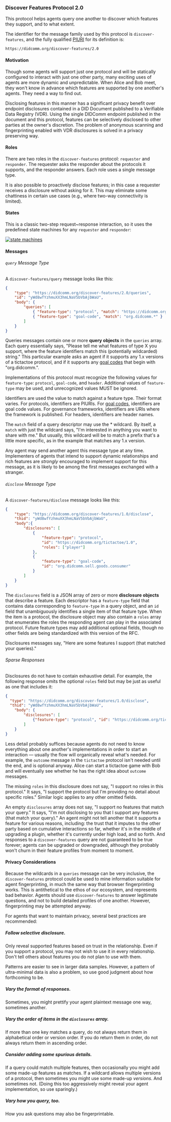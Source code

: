 ### Discover Features Protocol 2.0

This protocol helps agents query one another to discover which features
they support, and to what extent.

The identifier for the message family used by this protocol is
`discover-features`, and the fully qualified [PIURI](#protocol-identifier-uri) for its definition is:

    https://didcomm.org/discover-features/2.0

#### Motivation

Though some agents will support just one protocol and will be
statically configured to interact with just one other party, many
exciting uses of agents are more dynamic and unpredictable. When
Alice and Bob meet, they won't know in advance which features are
supported by one another's agents. They need a way to find out.

Disclosing features in this manner has a significant privacy benefit over endpoint disclosures contained in a DID Document published to a Verifiable Data Registry (VDR). Using the single DIDComm endpoint published in the document and this protocol, features can be selectively disclosed to other parties at the owner's discretion. The problem of anonymous scanning and fingerprinting enabled with VDR disclosures is solved in a privacy preserving way.

#### Roles

There are two roles in the `discover-features` protocol: `requester` and
`responder`. The requester asks the responder about the protocols it
supports, and the responder answers. Each role uses a single message type.

It is also possible to proactively disclose features; in this case a requester receives a disclosure without asking for it. This may eliminate some chattiness in certain use cases (e.g., where two-way connectivity is limited).

#### States

This is a classic two-step request~response interaction, so it uses the
predefined state machines for any `requester` and `responder`:

[![state machines](../collateral/routing-state-machines.png)](https://docs.google.com/spreadsheets/d/1smY8qhG1qqGs0NH9g2hV4b7mDqrM6MIsmNI93tor2qk/edit)

#### Messages

###### `query` Message Type

A `discover-features/query` message looks like this:

```json
{
    "type": "https://didcomm.org/discover-features/2.0/queries",
    "id": "yWd8wfYzhmuXX3hmLNaV5bVbAjbWaU",
    "body": {
        "queries": [
            { "feature-type": "protocol", "match": "https://didcomm.org/tictactoe/1.*" },
            { "feature-type": "goal-code", "match": "org.didcomm.*" }
        ]
    }
}
```

Queries messages contain one or more **query objects** in the `queries` array. Each query essentially says, "Please tell me what features of type X you support, where the feature identifiers match this (potentially wildcarded) string." This particular example asks an agent if it supports any 1.x versions of a tictactoe protocol, and if it supports any [goal codes](#goal-codes) that begin with "org.didcomm.".

Implementations of this protocol must recognize the following values for `feature-type`: `protocol`, `goal-code`,  and `header`.  Additional values of `feature-type` may be used, and unrecognized values MUST be ignored.

Identifiers are used the value to match against a feature type. Their format varies. For protocols, identifiers are PIURIs. For [goal codes](#goal-codes), identifiers are goal code values. For governance frameworks, identifiers are URIs where the framework is published. For headers, identifiers are header names.

The `match` field of a query descriptor may use the * wildcard. By itself, a `match` with just the wildcard says, "I'm interested in anything you want to share with me." But usually, this wildcard will be to match a prefix that's a little more specific, as in the example that matches any 1.x version.

Any agent may send another agent this message type at any time. Implementers of agents that intend to support dynamic relationships and rich features are *strongly* encouraged to implement support for this message, as it is likely to be among the first messages exchanged with a stranger.

###### `disclose` Message Type

A `discover-features/disclose` message looks like this:

```json
{
    "type": "https://didcomm.org/discover-features/1.0/disclose",
    "thid": "yWd8wfYzhmuXX3hmLNaV5bVbAjbWaU",
    "body":{
        "disclosures": [
            {
                "feature-type": "protocol",
                "id": "https://didcomm.org/tictactoe/1.0",
                "roles": ["player"]
            },
            {
                "feature-type": "goal-code",
                "id": "org.didcomm.sell.goods.consumer"
            }
        ]
    }
}
```

The `disclosures` field is a JSON array of zero or more **disclosure objects** that describe a feature. Each descriptor has a `feature-type` field that contains data corresponding to `feature-type` in a query object, and an `id` field that unambiguously identifies a single item of that feature type. When the item is a protocol, the disclosure object may also contain a `roles` array that enumerates the roles the responding agent can play in the associated protocol. Future feature types may add additional optional fields, though no other fields are being standardized with this version of the RFC.

Disclosures messages say, "Here are some features I support (that matched your queries)."

###### Sparse Responses

Disclosures do not have to contain exhaustive detail. For example, the following response omits the optional `roles` field but may be just as useful as one that includes it:

```json
{
  "type": "https://didcomm.org/discover-features/1.0/disclose",
  "thid": "yWd8wfYzhmuXX3hmLNaV5bVbAjbWaU",
    "body": {
        "disclosures": [
            {"feature-type": "protocol", "id": "https://didcomm.org/tictactoe/1.0"}
        ]
    }
}
```

Less detail probably suffices because agents do not need to know everything about one another's implementations in order to start an interaction &mdash; usually the flow will organically reveal what's needed. For example, the `outcome` message in the `tictactoe` protocol isn't needed until the end, and is optional anyway. Alice can start a tictactoe game with Bob and will eventually see whether he has the right idea about `outcome` messages.

The missing `roles` in this disclosure does not say, "I support no roles in this protocol." It says, "I support the protocol but I'm providing no detail about specific roles." Similar logic applies to any other omitted fields.

An empty `disclosures` array does not say, "I support no features that match your query." It says, "I'm not disclosing to you that I support any features (that match your query)." An agent might not tell another that it supports a feature for various reasons, including: the trust that it imputes to the other party based on cumulative interactions so far, whether it's in the middle of upgrading a plugin, whether it's currently under high load, and so forth. And responses to a `discover-features` query are not guaranteed to be true forever; agents can be upgraded or downgraded, although they probably won't churn in their feature profiles from moment to moment.

#### Privacy Considerations

Because the wildcards in a `queries` message can be very inclusive, the `discover-features` protocol could be used to mine information suitable for agent fingerprinting, in much the same way that browser fingerprinting works. This is antithetical to the ethos of our ecosystem, and represents bad behavior. Agents should use `discover-features` to answer legitimate questions, and not to build detailed profiles of one another. However, fingerprinting may be attempted anyway.

For agents that want to maintain privacy, several best practices are recommended:

##### Follow selective disclosure.

Only reveal supported features based on trust in the relationship. Even if you support a protocol, you may not wish to use it in every relationship. Don't tell others about features you do not plan to use with them.

Patterns are easier to see in larger data samples. However, a pattern of ultra-minimal data is also a problem, so use good judgment about how forthcoming to be.

##### Vary the format of responses.

Sometimes, you might prettify your agent plaintext message one way, sometimes another.

##### Vary the order of items in the `disclosures` array.

If more than one key matches a query, do not always return them in alphabetical order or version order. If you do return them in order, do not always return them in ascending order.

##### Consider adding some spurious details.

If a query could match multiple features, then occasionally you might add some made-up features as matches. If a wildcard allows multiple versions of a protocol, then sometimes you might use some made-up *versions*. And sometimes not. (Doing this too aggressively might reveal your agent implementation, so use sparingly.)

##### Vary how you query, too.

How you ask questions may also be fingerprintable.